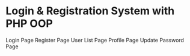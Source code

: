 # Login & Registration System with PHP OOP
Login Page
Register Page
User List Page
Profile Page
Update Password Page
